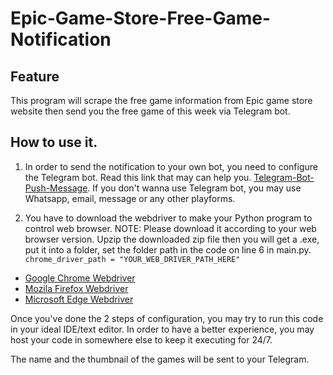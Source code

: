 # Epic-Game-Store-Free-Game-Notification

## Feature
This program will scrape the free game information from Epic game store website then send you the free game of this week via Telegram bot.

## How to use it. 
1. In order to send the notification to your own bot, you need to configure the Telegram bot. Read this link that may can help you. [Telegram-Bot-Push-Message](https://github.com/simonnchong/Telegram-Bot-Push-Message). If you don't wanna use Telegram bot, you may use Whatsapp, email, message or any other playforms. 

2. You have to download the webdriver to make your Python program to control web browser. NOTE: Please download it according to your web browser version. Upzip the downloaded zip file then you will get a .exe, put it into a folder, set the folder path in the code on line 6 in main.py. `chrome_driver_path = "YOUR_WEB_DRIVER_PATH_HERE"`
- [Google Chrome Webdriver](https://chromedriver.chromium.org/downloads)
- [Mozila Firefox Webdriver](https://github.com/mozilla/geckodriver/releases/)
- [Microsoft Edge Webdriver](https://developer.microsoft.com/en-us/microsoft-edge/tools/webdriver/)

Once you've done the 2 steps of configuration, you may try to run this code in your ideal IDE/text editor.
In order to have a better experience, you may host your code in somewhere else to keep it executing for 24/7.

The name and the thumbnail of the games will be sent to your Telegram.
